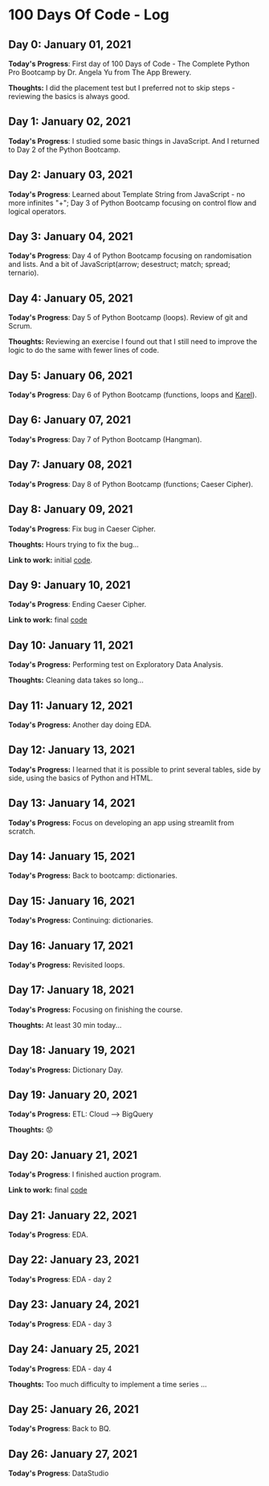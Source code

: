 # 100 Days Of Code - Log

## Day 0: January 01, 2021

**Today's Progress**: First day of 100 Days of Code - The Complete Python Pro Bootcamp by Dr. Angela Yu from The App Brewery.

**Thoughts:** I did the placement test but I preferred not to skip steps - reviewing the basics is always good.

## Day 1: January 02, 2021

**Today's Progress**: I studied some basic things in JavaScript. And I returned to Day 2 of the Python Bootcamp.

## Day 2: January 03, 2021

**Today's Progress**: Learned about Template String from JavaScript - no more infinites "+"; Day 3 of Python Bootcamp focusing on control flow and logical operators.

## Day 3: January 04, 2021

**Today's Progress**: Day 4 of Python Bootcamp focusing on randomisation and lists. And a bit of JavaScript(arrow; desestruct; match; spread; ternario).

## Day 4: January 05, 2021

**Today's Progress**: Day 5 of Python Bootcamp (loops). Review of git and Scrum.

**Thoughts:** Reviewing an exercise I found out that I still need to improve the logic to do the same with fewer lines of code.

## Day 5: January 06, 2021

**Today's Progress**: Day 6 of Python Bootcamp (functions, loops and [Karel](https://reeborg.ca/reeborg.html?lang=en&mode=python&menu=worlds%2Fmenus%2Freeborg_intro_en.json&name=Alone&url=worlds%2Ftutorial_en%2Falone.json)).

## Day 6: January 07, 2021

**Today's Progress**: Day 7 of Python Bootcamp (Hangman).

## Day 7: January 08, 2021

**Today's Progress**: Day 8 of Python Bootcamp (functions; Caeser Cipher).

## Day 8: January 09, 2021

**Today's Progress**: Fix bug in Caeser Cipher.

**Thoughts:** Hours trying to fix the bug...

**Link to work:** initial [code](https://repl.it/@pathilink/caesar-cipher-1-start#main.py).

## Day 9: January 10, 2021

**Today's Progress**: Ending Caeser Cipher.

**Link to work:** final [code](https://repl.it/@pathilink/caesar-cipher-4-start#main.py)

## Day 10: January 11, 2021

**Today's Progress:** Performing test on Exploratory Data Analysis.

**Thoughts:** Cleaning data takes so long...

## Day 11: January 12, 2021

**Today's Progress:** Another day doing EDA.

## Day 12: January 13, 2021

**Today's Progress:** I learned that it is possible to print several tables, side by side, using the basics of Python and HTML.

## Day 13: January 14, 2021

**Today's Progress:** Focus on developing an app using streamlit from scratch.

## Day 14: January 15, 2021

**Today's Progress:** Back to bootcamp: dictionaries.

## Day 15: January 16, 2021

**Today's Progress:** Continuing: dictionaries.

## Day 16: January 17, 2021

**Today's Progress:** Revisited loops.

## Day 17: January 18, 2021

**Today's Progress:** Focusing on finishing the course.

**Thoughts:** At least 30 min today...

## Day 18: January 19, 2021

**Today's Progress:** Dictionary Day.

## Day 19: January 20, 2021

**Today's Progress:** ETL: Cloud --> BigQuery

**Thoughts:**  :worried:

## Day 20: January 21, 2021

**Today's Progress**: I finished auction program.

**Link to work:** final [code](https://repl.it/@pathilink/blind-auction-start#main.py)

## Day 21: January 22, 2021

**Today's Progress**: EDA.

## Day 22: January 23, 2021

**Today's Progress**: EDA - day 2

## Day 23: January 24, 2021

**Today's Progress**: EDA - day 3

## Day 24: January 25, 2021

**Today's Progress**: EDA - day 4

**Thoughts:**  Too much difficulty to implement a time series ...

## Day 25: January 26, 2021

**Today's Progress**: Back to BQ.

## Day 26: January 27, 2021

**Today's Progress**: DataStudio
